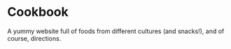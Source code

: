 # Cookbook
A yummy website full of foods from different cultures (and snacks!), and of course, directions.
